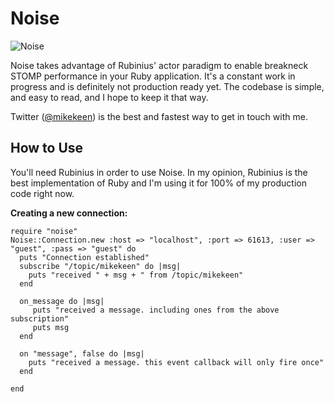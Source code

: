 Noise
=====

![Noise](http://mkeen.github.com/img/noise.png "Noise: Performant STOMP by Mike Keen")

Noise takes advantage of Rubinius' actor paradigm to enable breakneck STOMP performance in your Ruby application. It's a constant work in progress and is definitely not production ready yet. The codebase is simple, and easy to read, and I hope to keep it that way.  
  
Twitter ([@mikekeen](http://www.twitter.com/mikekeen)) is the best and fastest way to get in touch with me.  
  
How to Use
----------
You'll need Rubinius in order to use Noise. In my opinion, Rubinius is the best implementation of Ruby and I'm using it for 100% of my production code right now.  
  
**Creating a new connection:**  
    
    require "noise"
    Noise::Connection.new :host => "localhost", :port => 61613, :user => "guest", :pass => "guest" do
      puts "Connection established"
      subscribe "/topic/mikekeen" do |msg|
        puts "received " + msg + " from /topic/mikekeen"
      end

      on_message do |msg|
         puts "received a message. including ones from the above subscription"
         puts msg
      end

      on "message", false do |msg|
        puts "received a message. this event callback will only fire once"
      end
      
    end